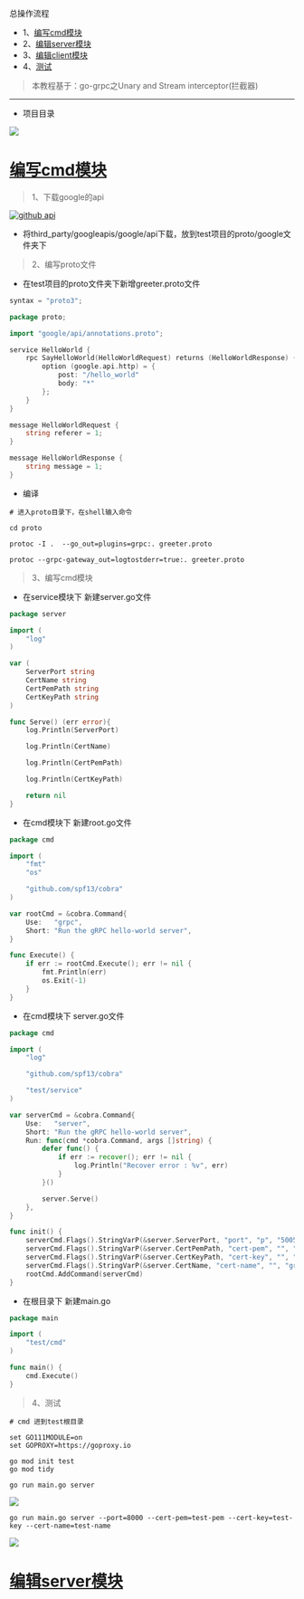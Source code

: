 总操作流程
- 1、[编写cmd模块](#go-01)
- 2、[编辑server模块](#go-02)
- 3、[编辑client模块](#go-03)
- 4、[测试](#go-05)

> 本教程基于：go-grpc之Unary and Stream interceptor(拦截器)

***

- 项目目录

![](image/2-1.png)


# <a name="go-01" href="#" >编写cmd模块</a>

> 1、下载google的api

[![](https://img.shields.io/badge/github-api-green.svg "github api")](https://github.com/grpc-ecosystem/grpc-gateway)

- 将third_party/googleapis/google/api下载，放到test项目的proto/google文件夹下

> 2、编写proto文件

- 在test项目的proto文件夹下新增greeter.proto文件

```go
syntax = "proto3";

package proto;

import "google/api/annotations.proto";

service HelloWorld {
    rpc SayHelloWorld(HelloWorldRequest) returns (HelloWorldResponse) {
        option (google.api.http) = {
            post: "/hello_world"
            body: "*"
        };
    }
}

message HelloWorldRequest {
    string referer = 1;
}

message HelloWorldResponse {
    string message = 1;
}
```

- 编译

```shell
# 进入proto目录下，在shell输入命令

cd proto

protoc -I .  --go_out=plugins=grpc:. greeter.proto

protoc --grpc-gateway_out=logtostderr=true:. greeter.proto
```

> 3、编写cmd模块

- 在service模块下 新建server.go文件

```go
package server

import (
    "log"
)

var (
    ServerPort string
    CertName string
    CertPemPath string
    CertKeyPath string
)

func Serve() (err error){
    log.Println(ServerPort)

    log.Println(CertName)

    log.Println(CertPemPath)

    log.Println(CertKeyPath)

    return nil
}
```

- 在cmd模块下 新建root.go文件

```go
package cmd

import (
    "fmt"
    "os"

    "github.com/spf13/cobra"
)

var rootCmd = &cobra.Command{
    Use:   "grpc",
    Short: "Run the gRPC hello-world server",
}

func Execute() {
    if err := rootCmd.Execute(); err != nil {
        fmt.Println(err)
        os.Exit(-1)
    }
}
```

- 在cmd模块下 server.go文件

```go
package cmd

import (
    "log"

    "github.com/spf13/cobra"

    "test/service"
)

var serverCmd = &cobra.Command{
    Use:   "server",
    Short: "Run the gRPC hello-world server",
    Run: func(cmd *cobra.Command, args []string) {
        defer func() {
            if err := recover(); err != nil {
                log.Println("Recover error : %v", err)
            }
        }()

        server.Serve()
    },
}

func init() {
    serverCmd.Flags().StringVarP(&server.ServerPort, "port", "p", "50052", "server port")
    serverCmd.Flags().StringVarP(&server.CertPemPath, "cert-pem", "", "./conf/server/server.pem", "cert pem path")
    serverCmd.Flags().StringVarP(&server.CertKeyPath, "cert-key", "", "./conf/server/server.key", "cert key path")
    serverCmd.Flags().StringVarP(&server.CertName, "cert-name", "", "grpc server name", "server's hostname")
    rootCmd.AddCommand(serverCmd)
}

```

- 在根目录下 新建main.go

```go
package main

import (
    "test/cmd"
)

func main() {
    cmd.Execute()
}
```

> 4、测试

```shell
# cmd 进到test根目录

set GO111MODULE=on
set GOPROXY=https://goproxy.io

go mod init test
go mod tidy

go run main.go server
```

![](image/2-2.png)


```shell
go run main.go server --port=8000 --cert-pem=test-pem --cert-key=test-key --cert-name=test-name
```

![](image/2-3.png)

# <a name="go-02" href="#" >编辑server模块</a>